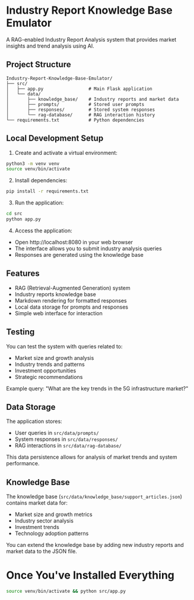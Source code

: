 # Industry Report Knowledge Base Emulator

A RAG-enabled Industry Report Analysis system that provides market insights and trend analysis using AI.

## Project Structure

```
Industry-Report-Knowledge-Base-Emulator/
├── src/
│   ├── app.py                 # Main Flask application
│   └── data/
│       ├── knowledge_base/    # Industry reports and market data
│       ├── prompts/           # Stored user prompts
│       ├── responses/         # Stored system responses
│       └── rag-database/      # RAG interaction history
└── requirements.txt           # Python dependencies
```

## Local Development Setup

1. Create and activate a virtual environment:
```bash
python3 -m venv venv
source venv/bin/activate
```

2. Install dependencies:
```bash
pip install -r requirements.txt
```

3. Run the application:
```bash
cd src
python app.py
```

4. Access the application:
- Open http://localhost:8080 in your web browser
- The interface allows you to submit industry analysis queries
- Responses are generated using the knowledge base

## Features

- RAG (Retrieval-Augmented Generation) system
- Industry reports knowledge base
- Markdown rendering for formatted responses
- Local data storage for prompts and responses
- Simple web interface for interaction

## Testing

You can test the system with queries related to:
- Market size and growth analysis
- Industry trends and patterns
- Investment opportunities
- Strategic recommendations

Example query: "What are the key trends in the 5G infrastructure market?"

## Data Storage

The application stores:
- User queries in `src/data/prompts/`
- System responses in `src/data/responses/`
- RAG interactions in `src/data/rag-database/`

This data persistence allows for analysis of market trends and system performance.

## Knowledge Base

The knowledge base (`src/data/knowledge_base/support_articles.json`) contains market data for:
- Market size and growth metrics
- Industry sector analysis
- Investment trends
- Technology adoption patterns

You can extend the knowledge base by adding new industry reports and market data to the JSON file.

# Once You've Installed Everything

```bash
source venv/bin/activate && python src/app.py
